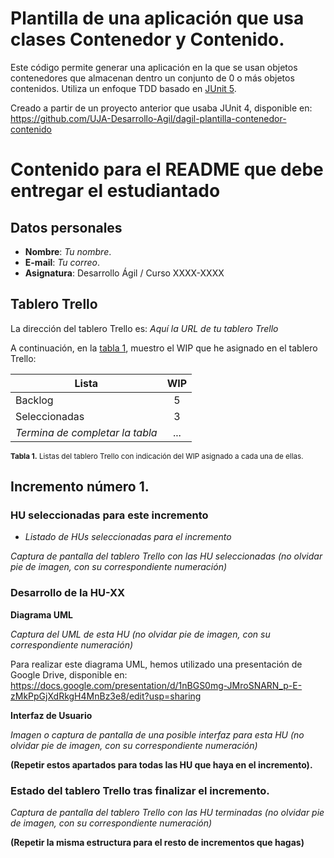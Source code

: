 # Plantilla de una aplicación que usa clases Contenedor y Contenido.

Este código permite generar una aplicación en la que se usan objetos contenedores que almacenan dentro un conjunto de 0 o más objetos contenidos. Utiliza un enfoque TDD basado en [JUnit 5][junit5].

Creado a partir de un proyecto anterior que usaba JUnit 4, disponible en: https://github.com/UJA-Desarrollo-Agil/dagil-plantilla-contenedor-contenido

<!-- ENLACES -->

[junit5]: https://junit.org/junit5/
[UJA]: https://ujaen.es


# Contenido para el README que debe entregar el estudiantado

## Datos personales

<!-- TODO: Completa tu nombre y tu correo -->

- **Nombre**: _Tu nombre_.
- **E-mail**: _Tu correo_.
- **Asignatura**: Desarrollo Ágil / Curso XXXX-XXXX

## Tablero Trello

La dirección del tablero Trello es: _Aquí la URL de tu tablero Trello_

A continuación, en la [tabla 1](#tabla-listas-wip), muestro el WIP que he asignado en el tablero Trello:
<anchor id="tabla-listas-wip"/>

| Lista                           | WIP |
| ------------------------------- | :-: |
| Backlog                         |  5  |
| Seleccionadas                   |  3  |
| _Termina de completar la tabla_ | ... |

<!-- TODO Termina de completar la tabla, añadiendo las listas que faltan e indicando el WIP de cada una de las listas de Trello -->

<sup>**Tabla 1.** Listas del tablero Trello con indicación del WIP asignado a cada una de ellas.</sup>

## Incremento número 1.
### HU seleccionadas para este incremento

<!-- TODO Listar las HUs que han sido seleccionadas para este incremento -->
- _Listado de HUs seleccionadas para el incremento_

<!-- TODO Realizar captura de pantalla del tablero con las HU seleccionadas -->
_Captura de pantalla del tablero Trello con las HU seleccionadas (no olvidar pie de imagen, con su correspondiente numeración)_

### Desarrollo de la HU-XX

**Diagrama UML**

<!-- TODO Realizar captura de pantalla del UML -->
_Captura del UML de esta HU (no olvidar pie de imagen, con su correspondiente numeración)_

Para realizar este diagrama UML, hemos utilizado una presentación de Google Drive, disponible en: https://docs.google.com/presentation/d/1nBGS0mg-JMroSNARN_p-E-zMkPpGjXdRkgH4MnBz3e8/edit?usp=sharing

**Interfaz de Usuario**

<!-- TODO Realizar boceto de cómo podría quedar la interfaz de esta HU -->
_Imagen o captura de pantalla de una posible interfaz para esta HU (no olvidar pie de imagen, con su correspondiente numeración)_


**(Repetir estos apartados para todas las HU que haya en el incremento).**

### Estado del tablero Trello tras finalizar el incremento.

<!-- TODO Realizar captura de pantalla del tablero con las HU de este incremento terminadas -->
_Captura de pantalla del tablero Trello con las HU terminadas (no olvidar pie de imagen, con su correspondiente numeración)_


**(Repetir la misma estructura para el resto de incrementos que hagas)**
